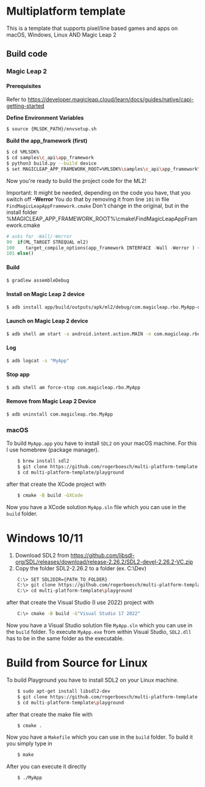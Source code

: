 # Multiplatform template 

This is a template that supports pixel/line based games and apps on macOS, Windows, Linux AND Magic Leap 2

## Build code

### Magic Leap 2

#### Prerequisites

Refer to https://developer.magicleap.cloud/learn/docs/guides/native/capi-getting-started

**Define Environment Variables**

```sh
$ source {MLSDK_PATH}/envsetup.sh
```

**Build the app_framework (first)**

```sh
$ cd %MLSDK%
$ cd samples\c_api\app_framework
$ python3 build.py --build device
$ set MAGICLEAP_APP_FRAMEWORK_ROOT=%MLSDK%\samples\c_api\app_framework\build\install
```

Now you're ready to build the project code for the ML2!

Important:
It might be needed, depending on the code you have, that you switch off **-Werror**
You do that by removing it from line ```101``` in file ```FindMagicLeapAppFramework.cmake```
Don't change in the original, but in the install folder %MAGICLEAP_APP_FRAMEWORK_ROOT%\cmake\FindMagicLeapAppFramework.cmake

```python
# asks for -Wall/-Werror
99  if(ML_TARGET STREQUAL ml2)
100    target_compile_options(app_framework INTERFACE -Wall -Werror ) <- Remove here
101 else()

```

#### Build

```sh
$ gradlew assembleDebug
```

#### Install on Magic Leap 2 device

```sh
$ adb install app/build/outputs/apk/ml2/debug/com.magicleap.rbo.MyApp-debug.apk
```

#### Launch on Magic Leap 2 device

```sh
$ adb shell am start -a android.intent.action.MAIN -n com.magicleap.rbo.MyApp/android.appNativeActivity
```

#### Log

```sh
$ adb logcat -s "MyApp"
```

#### Stop app

```sh
$ adb shell am force-stop com.magicleap.rbo.MyApp
```

#### Remove from Magic Leap 2 Device

```sh
$ adb uninstall com.magicleap.rbo.MyApp
```


### macOS

To build ```MyApp.app``` you have to install ```SDL2``` on your macOS machine. For this I use homebrew (package manager).

```sh
    $ brew install sdl2
    $ git clone https://github.com/rogerboesch/multi-platform-template.git
    $ cd multi-platform-template/playground
```

after that create the XCode project with

```sh
    $ cmake -B build -GXCode
```

Now you have a XCode solution ```MyApp.sln``` file which you can use in the ```build``` folder.


# Windows 10/11

1. Download SDL2 from https://github.com/libsdl-org/SDL/releases/download/release-2.26.2/SDL2-devel-2.26.2-VC.zip
2. Copy the folder SDL2-2.26.2 to a folder (ex. C:\Dev)

```sh
    C:\> SET SDL2DIR={PATH_TO_FOLDER}
    C:\> git clone https://github.com/rogerboesch/multi-platform-template.git
    C:\> cd multi-platform-template\playground
```

after that create the Visual Studio (I use 2022) project with

```sh
    C:\> cmake -B build -G"Visual Studio 17 2022"
```

Now you have a Visual Studio solution file ```MyApp.sln``` which you can use in the ```build``` folder.
To execute ```MyApp.exe``` from within Visual Studio, ```SDL2.dll``` has to be in the same folder as the executable.


# Build from Source for Linux
To build Playground you have to install SDL2 on your Linux machine.

```sh
    $ sudo apt-get install libsdl2-dev
    $ git clone https://github.com/rogerboesch/multi-platform-template.git
    $ cd multi-platform-template\playground
```

after that create the make file with

```sh
    $ cmake .
```

Now you have a ```Makefile``` which you can use in the ```build``` folder. To build it you simply type in

```sh
    $ make
```

After you can execute it directly 

```sh
    $ ./MyApp
```
